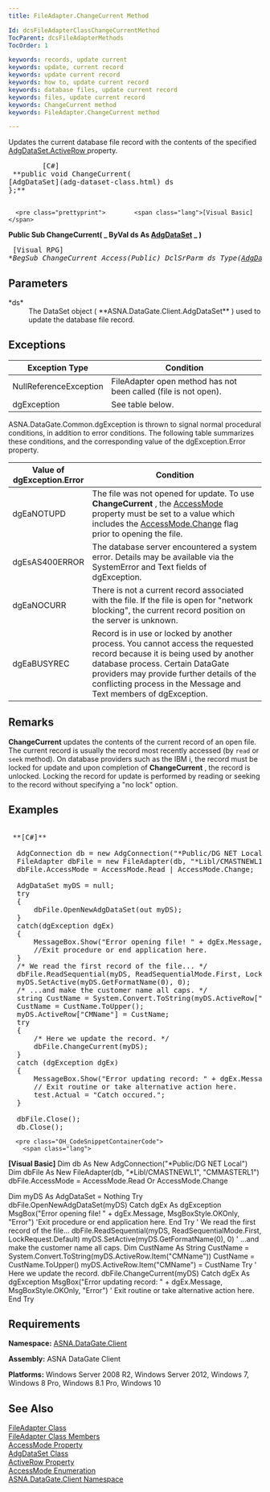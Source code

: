 ```yaml
---
title: FileAdapter.ChangeCurrent Method

Id: dcsFileAdapterClassChangeCurrentMethod
TocParent: dcsFileAdapterMethods
TocOrder: 1

keywords: records, update current
keywords: update, current record
keywords: update current record
keywords: how to, update current record
keywords: database files, update current record
keywords: files, update current record
keywords: ChangeCurrent method
keywords: FileAdapter.ChangeCurrent method

---
```


Updates the current database file record with the contents of the specified [ AdgDataSet.ActiveRow ](adg-dataset-class-active-row-property.html)property.
<pre class="prettyprint">        <span class="lang">[C#]</span>
 **public void ChangeCurrent(
[AdgDataSet](adg-dataset-class.html) ds
};** 
      </pre>
      <pre class="prettyprint">        <span class="lang">[Visual Basic] </span>
 **Public Sub ChangeCurrent( _
   ByVal ds As [AdgDataSet](adg-dataset-class.html) _
)** 
      </pre>
      <pre class="prettyprint">        <span class="lang">[Visual RPG]</span>
 **BegSub ChangeCurrent Access(*Public)
   DclSrParm ds Type([AdgDataSet](adg-dataset-class.html))** 
      </pre>

## Parameters

<dl>
        <dt>
 *ds* 
        </dt>
        <dd>The DataSet object ( **ASNA.DataGate.Client.AdgDataSet** ) used to 
						update the database file record.
					</dd>
</dl>

## Exceptions



| Exception Type | Condition |
| ---- | ---- |
| NullReferenceException | FileAdapter open method has not been called (file is not open). |
| dgException | See table below. |



ASNA.DataGate.Common.dgException is thrown to signal normal procedural conditions, in addition to error conditions. The following table summarizes these conditions, and the corresponding value of the dgException.Error property.
<br />



| Value of 							<br /> 							dgException.Error | Condition |
| ---- | ---- |
| dgEaNOTUPD | The file was not opened for update. To use **ChangeCurrent** , the [ AccessMode](file-adapter-class-access-mode-property.html) property must be set to a value which includes the [ AccessMode.Change](access-mode-enumeration.html) flag prior to opening the file. |
| dgEsAS400ERROR | The database server encountered a system error. Details may be available via the SystemError and Text fields of dgException. |
| dgEaNOCURR | There is not a current record associated with the file. If the file is open for "network blocking", the current record position on the server is unknown. |
| dgEaBUSYREC | Record is in use or locked by another process. You cannot access the requested record because it is being used by another database process. Certain DataGate providers may provide further details of the conflicting process in the Message and Text members of dgException. |



## Remarks

<span> **ChangeCurrent** </span> updates the contents of the current record of an open file. The current record is usually the record most recently accessed (by <code>read</code> or <code>seek</code> method). On database providers such as the IBM i, the record must be locked for update and upon completion of <span> **ChangeCurrent** </span>, the record is unlocked. Locking the record for update is performed by reading or seeking to the record without specifying a "no lock" option.
## Examples

<pre class="OH_CodeSnippetContainerCode">
        <span class="lang">
 **[C#]** 
        </span>
  AdgConnection db = new AdgConnection("*Public/DG NET Local");
  FileAdapter dbFile = new FileAdapter(db, "*Libl/CMASTNEWL1", "CMMASTERL1");
  dbFile.AccessMode = AccessMode.Read | AccessMode.Change;

  AdgDataSet myDS = null;
  try
  {
      dbFile.OpenNewAdgDataSet(out myDS);
  }
  catch(dgException dgEx)
  {
      MessageBox.Show("Error opening file! " + dgEx.Message, "Error");
      //Exit procedure or end application here.
  }
  /* We read the first record of the file... */
  dbFile.ReadSequential(myDS, ReadSequentialMode.First, LockRequest.Default);
  myDS.SetActive(myDS.GetFormatName(0), 0); 
  /* ...and make the customer name all caps. */
  string CustName = System.Convert.ToString(myDS.ActiveRow["CMName"]);
  CustName = CustName.ToUpper();
  myDS.ActiveRow["CMName"] = CustName;
  try
  {
      /* Here we update the record. */
      dbFile.ChangeCurrent(myDS);
  }
  catch (dgException dgEx)
  {
      MessageBox.Show("Error updating record: " + dgEx.Message, "Error.");
      // Exit routine or take alternative action here.
      test.Actual = "Catch occured.";
  }

  dbFile.Close();
  db.Close();</pre>
      <pre class="OH_CodeSnippetContainerCode">
        <span class="lang">
 **[Visual Basic]** 
        </span>
  Dim db As New AdgConnection("*Public/DG NET Local")
  Dim dbFile As New FileAdapter(db, "*Libl/CMASTNEWL1", "CMMASTERL1")
  dbFile.AccessMode = AccessMode.Read Or AccessMode.Change

  Dim myDS As AdgDataSet = Nothing
  Try
      dbFile.OpenNewAdgDataSet(myDS)
  Catch dgEx As dgException
      MsgBox("Error opening file! " + dgEx.Message, MsgBoxStyle.OKOnly, "Error")
      'Exit procedure or end application here.
  End Try
  ' We read the first record of the file... 
  dbFile.ReadSequential(myDS, ReadSequentialMode.First, LockRequest.Default)
  myDS.SetActive(myDS.GetFormatName(0), 0)
  ' ...and make the customer name all caps. 
  Dim CustName As String
  CustName = System.Convert.ToString(myDS.ActiveRow.Item("CMName"))
  CustName = CustName.ToUpper()
  myDS.ActiveRow.Item("CMName") = CustName
  Try
      ' Here we update the record. 
      dbFile.ChangeCurrent(myDS)
  Catch dgEx As dgException
      MsgBox("Error updating record: " + dgEx.Message, MsgBoxStyle.OKOnly, "Error")
      ' Exit routine or take alternative action here.
  End Try
</pre>

## Requirements

**Namespace:** [ASNA.DataGate.Client](datagate-client-namespace.html) 

**Assembly:** ASNA DataGate Client

**Platforms:** Windows Server 2008 R2, Windows Server 2012, Windows 7, Windows 8 Pro, Windows 8.1 Pro, Windows 10
## See Also


[FileAdapter Class](file-adapter-class.html)
      <br />
[FileAdapter Class Members](file-adapter-members.html)
      <br />
[AccessMode Property](file-adapter-class-access-mode-property.html)
      <br />
[AdgDataSet Class](adg-dataset-class.html)
      <br />
[ActiveRow Property](adg-dataset-class-active-row-property.html)
      <br />
[AccessMode Enumeration](access-mode-enumeration.html)
      <br />
[ASNA.DataGate.Client Namespace](datagate-client-namespace.html)

